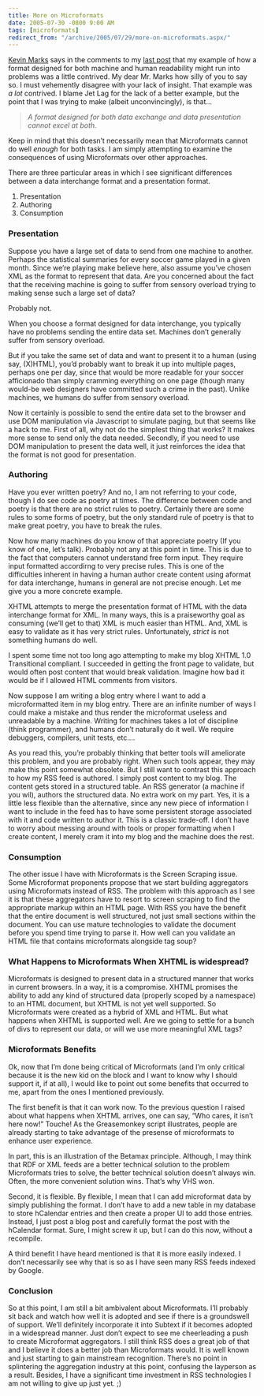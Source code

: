 ```yaml
---
title: More on Microformats
date: 2005-07-30 -0800 9:00 AM
tags: [microformats]
redirect_from: "/archive/2005/07/29/more-on-microformats.aspx/"
---
```


[Kevin Marks](http://epeus.blogspot.com/) says in the comments to my
[last post](https://haacked.com/archive/2005/07/28/9085.aspx) that my
example of how a format designed for both machine and human readability
might run into problems was a little contrived. My dear Mr. Marks how
silly of you to say so. I must vehemently disagree with your lack of
insight. That example was *a lot* contrived. I blame Jet Lag for the
lack of a better example, but the point that I was trying to make
(albeit unconvincingly), is that...

> *A format designed for both data exchange and data presentation cannot
> excel at both.*

Keep in mind that this doesn’t necessarily mean that Microformats cannot
do well *enough* for both tasks. I am simply attempting to examine the
consequences of using Microformats over other approaches.

There are three particular areas in which I see significant differences
between a data interchange format and a presentation format.

1.  Presentation
2.  Authoring
3.  Consumption

### Presentation

Suppose you have a large set of data to send from one machine to
another. Perhaps the statistical summaries for every soccer game played
in a given month. Since we’re playing make believe here, also assume
you’ve chosen XML as the format to represent that data. Are you
concerned about the fact that the receiving machine is going to suffer
from sensory overload trying to making sense such a large set of data?

Probably not.

When you choose a format designed for data interchange, you typically
have no problems sending the entire data set. Machines don’t generally
suffer from sensory overload.

But if you take the same set of data and want to present it to a human
(using say, (X)HTML), you’d probably want to break it up into multiple
pages, perhaps one per day, since that would be more readable for your
soccer afficionado than simply cramming everything on one page (though
many would-be web designers have committed such a crime in the past).
Unlike machines, we humans do suffer from sensory overload.

Now it certainly is possible to send the entire data set to the browser
and use DOM manipulation via Javascript to simulate paging, but that
seems like a hack to me. First of all, why not do the simplest thing
that works? It makes more sense to send only the data needed. Secondly,
if you need to use DOM manipulation to present the data well, it just
reinforces the idea that the format is not good for presentation.

### Authoring

Have you ever written poetry? And no, I am not referring to your code,
though I do see code as poetry at times. The difference between code and
poetry is that there are no strict rules to poetry. Certainly there are
some rules to some forms of poetry, but the only standard rule of poetry
is that to make great poetry, you have to break the rules.

Now how many machines do you know of that appreciate poetry (If you know
of one, let’s talk). Probably not any at this point in time. This is due
to the fact that computers cannot understand free form input. They
require input formatted accordirng to very precise rules. This is one of
the difficulties inherent in having a human author create content using
aformat for data interchange, humans in general are not precise enough.
Let me give you a more concrete example.

XHTML attempts to merge the presentation format of HTML with the data
interchange format for XML. In many ways, this is a praiseworthy goal as
consuming (we’ll get to that) XML is much easier than HTML. And, XML is
easy to validate as it has very strict rules. Unfortunately, *strict* is
not something humans do well.

I spent some time not too long ago attempting to make my blog XHTML 1.0
Transitional compliant. I succeeded in getting the front page to
validate, but would often post content that would break validation.
Imagine how bad it would be if I allowed HTML comments from visitors.

Now suppose I am writing a blog entry where I want to add a
microformatted item in my blog entry. There are an infinite number of
ways I could make a mistake and thus render the microformat useless and
unreadable by a machine. Writing for machines takes a lot of discipline
(think programmer), and humans don’t naturally do it well. We require
debuggers, compilers, unit tests, etc....

As you read this, you’re probably thinking that better tools will
ameliorate this problem, and you are probably right. When such tools
appear, they may make this point somewhat obsolete. But I still want to
contrast this approach to how my RSS feed is authored. I simply post
content to my blog. The content gets stored in a structured table. An
RSS generator (a machine if you wil), authors the structured data. No
extra work on my part. Yes, it is a little less flexible than the
alternative, since any new piece of information I want to include in the
feed has to have some persistent storage associated with it and code
written to author it. This is a classic trade-off. I don’t have to worry
about messing around with tools or proper formatting when I create
content, I merely cram it into my blog and the machine does the rest.

### Consumption

The other issue I have with Microformats is the Screen Scraping issue.
Some Microformat proponents propose that we start building aggregators
using Microformats instead of RSS. The problem with this approach as I
see it is that these aggregators have to resort to screen scraping to
find the appropriate markup within an HTML page. With RSS you have the
benefit that the entire document is well structured, not just small
sections within the document. You can use mature technologies to
validate the document before you spend time trying to parse it. How well
can you validate an HTML file that contains microformats alongside tag
soup?

### What Happens to Microformats When XHTML is widespread?

Microformats is designed to present data in a structured manner that
works in current browsers. In a way, it is a compromise. XHTML promises
the ability to add any kind of structured data (properly scoped by a
namespace) to an HTML document, but XHTML is not yet well supported. So
Microformats were created as a hybrid of XML and HTML. But what happens
when XHTML is supported well. Are we going to settle for a bunch of divs
to represent our data, or will we use more meaningful XML tags?

### Microformats Benefits

Ok, now that I’m done being critical of Microformats (and I’m only
critical because it is the new kid on the block and I want to know why I
should support it, if at all), I would like to point out some benefits
that occurred to me, apart from the ones I mentioned previously.

The first benefit is that it can work now. To the previous question I
raised about what happens when XHTML arrives, one can say, “Who cares,
it isn’t here now!” Touche! As the Greasemonkey script illustrates,
people are already starting to take advantage of the presense of
microformats to enhance user experience.

In part, this is an illustration of the Betamax principle. Although, I
may think that RDF or XML feeds are a better technical solution to the
problem Microformats tries to solve, the better technical solution
doesn’t always win. Often, the more convenient solution wins. That’s why
VHS won.

Second, it is flexible. By flexible, I mean that I can add microformat
data by simply publishing the format. I don’t have to add a new table in
my database to store hCalendar entries and then create a proper UI to
add those entries. Instead, I just post a blog post and carefully format
the post with the hCalendar format. Sure, I might screw it up, but I can
do this now, without a recompile.

A third benefit I have heard mentioned is that it is more easily
indexed. I don’t necessarily see why that is so as I have seen many RSS
feeds indexed by Google.

### Conclusion

So at this point, I am still a bit ambivalent about Microformats. I’ll
probably sit back and watch how well it is adopted and see if there is a
groundswell of support. We’ll definitely incorporate it into Subtext if
it becomes adopted in a widespread manner. Just don’t expect to see me
cheerleading a push to create Microformat aggregators. I still think RSS
does a great job of that and I believe it does a better job than
Microformats would. It is well known and just starting to gain
mainstream recognition. There’s no point in splintering the aggregation
industry at this point, confusing the layperson as a result. Besides, I
have a significant time investment in RSS technologies I am not willing
to give up just yet. ;)

